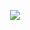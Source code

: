 <p align="center"><img align="center" src="https://i.pinimg.com/564x/fe/04/a0/fe04a0265c4deab343ea8cd8ee6d32be.jpg"></p>


